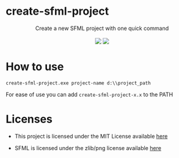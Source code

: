 # create-sfml-project

<p align="center">
    <h>Create a new SFML project with one quick command</h><br><br>
    <a href="https://img.shields.io/badge/version-1.0-green" alt="Version">
        <img src="https://img.shields.io/badge/version-1.0-green" /></a>
    <a href="https://github.com/davidp-ro/create-sfml-project/releases" alt="Releases">
        <img src="https://img.shields.io/badge/Check-github_releases-orange" /></a>
</p>

# How to use
`create-sfml-project.exe project-name d:\\project_path`

For ease of use you can add `create-sfml-project-x.x` to the PATH

# Licenses

- This project is licensed under the MIT License available [here](LICENSE)

- SFML is licensed under the zlib/png license available [here](res/SFML_LICENSE)
